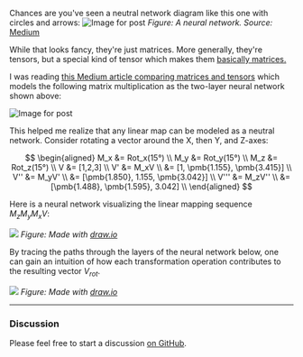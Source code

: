 Chances are you've seen a neutral network diagram like this one with circles and arrows:
![Image for post](https://miro.medium.com/max/496/1*GTdVep66Ln4N4Zd2JnSXbQ.png)
*Figure: A neural network. Source:* [Medium](https://medium.com/@quantumsteinke/whats-the-difference-between-a-matrix-and-a-tensor-4505fbdc576c)

While that looks fancy, they're just matrices. More generally, they're tensors, but a special kind of tensor which makes them [basically matrices.](https://math.stackexchange.com/a/412429)

I was reading [this Medium article comparing matrices and tensors](https://medium.com/@quantumsteinke/whats-the-difference-between-a-matrix-and-a-tensor-4505fbdc576c) which models the following matrix multiplication as the two-layer neural network shown above:

![Image for post](https://miro.medium.com/max/756/1*Bxba1gx4ec2h9qe7UNPvMg.png)

This helped me realize that any linear map can be modeled as a neutral network. Consider rotating a vector around the X, then Y, and Z-axes:

$$
\begin{aligned}
M_x &= Rot_x(15°) \\
M_y &= Rot_y(15°) \\
M_z &= Rot_z(15°) \\
V &= [1,2,3] \\
V' &= M_xV \\
&= [1, \pmb{1.155}, \pmb{3.415}] \\
V'' &= M_yV' \\
&= [\pmb{1.850}, 1.155, \pmb{3.042}] \\
V''' &= M_zV'' \\
&= [\pmb{1.488}, \pmb{1.595}, 3.042] \\
\end{aligned}
$$

Here is a neural network visualizing the linear mapping sequence $M_zM_yM_xV$:

![](https://drive.google.com/uc?export=view&id=1JZ5nbd-Y55QYEPMk8XQ00cE2w688KX25)
*Figure: Made with [draw.io](https://draw.io/)*

By tracing the paths through the layers of the neural network below, one can gain an intuition of how each transformation operation contributes to the resulting vector $V_{rot}$.

![](https://drive.google.com/uc?export=view&id=1t9ccuXdm87LI7s9Tx5QdnJ0STQQv_V39)
*Figure: Made with [draw.io](https://draw.io/)*

***
### Discussion
Please feel free to start a discussion [on GitHub](https://github.com/slater1/blog/issues).
